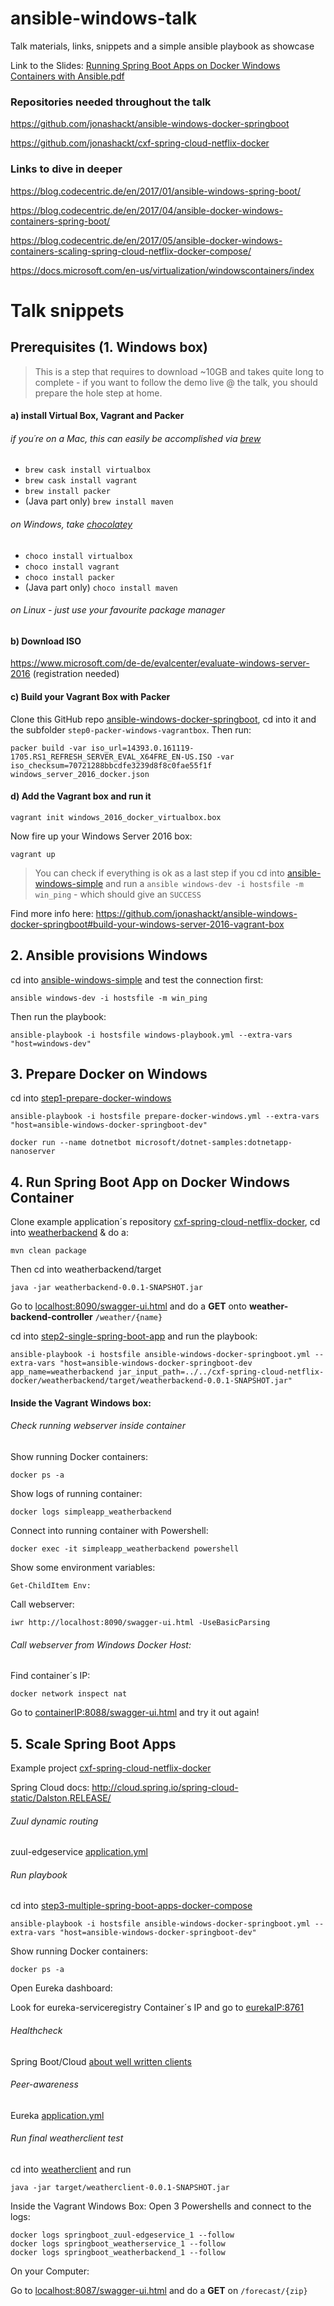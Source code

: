 # ansible-windows-talk
Talk materials, links, snippets and a simple ansible playbook as showcase

Link to the Slides: [Running Spring Boot Apps on Docker Windows Containers with Ansible.pdf](https://github.com/jonashackt/ansible-windows-talk/blob/master/Running%20Spring%20Boot%20Apps%20on%20Docker%20Windows%20Containers%20with%20Ansible.pdf)

### Repositories needed throughout the talk

https://github.com/jonashackt/ansible-windows-docker-springboot

https://github.com/jonashackt/cxf-spring-cloud-netflix-docker

### Links to dive in deeper

https://blog.codecentric.de/en/2017/01/ansible-windows-spring-boot/

https://blog.codecentric.de/en/2017/04/ansible-docker-windows-containers-spring-boot/

https://blog.codecentric.de/en/2017/05/ansible-docker-windows-containers-scaling-spring-cloud-netflix-docker-compose/

https://docs.microsoft.com/en-us/virtualization/windowscontainers/index

# Talk snippets

## Prerequisites (1. Windows box)

> This is a step that requires to download ~10GB and takes quite long to complete - if you want to follow the demo live @ the talk, you should prepare the hole step at home.

#### a) install Virtual Box, Vagrant and Packer

###### if you´re on a Mac, this can easily be accomplished via [brew](https://brew.sh/index_de.html)
* `brew cask install virtualbox` 
* `brew cask install vagrant`
* `brew install packer`
* (Java part only) `brew install maven`

###### on Windows, take [chocolatey](https://chocolatey.org/)
* `choco install virtualbox`
* `choco install vagrant`
* `choco install packer`
* (Java part only) `choco install maven` 

###### on Linux - just use your favourite package manager

#### b) Download ISO

https://www.microsoft.com/de-de/evalcenter/evaluate-windows-server-2016 (registration needed)

#### c) Build your Vagrant Box with Packer

Clone this GitHub repo [ansible-windows-docker-springboot](https://github.com/jonashackt/ansible-windows-docker-springboot), cd into it and the subfolder `step0-packer-windows-vagrantbox`. Then run:

```
packer build -var iso_url=14393.0.161119-1705.RS1_REFRESH_SERVER_EVAL_X64FRE_EN-US.ISO -var iso_checksum=70721288bbcdfe3239d8f8c0fae55f1f windows_server_2016_docker.json
```

#### d) Add the Vagrant box and run it
```
vagrant init windows_2016_docker_virtualbox.box 
```

Now fire up your Windows Server 2016 box:
```
vagrant up
```

> You can check if everything is ok as a last step if you cd into [ansible-windows-simple](https://github.com/jonashackt/ansible-windows-docker-springboot/tree/master/step0-packer-windows-vagrantbox/ansible-windows-simple) and run a `ansible windows-dev -i hostsfile -m win_ping` - which should give an `SUCCESS` 

Find more info here: https://github.com/jonashackt/ansible-windows-docker-springboot#build-your-windows-server-2016-vagrant-box


## 2. Ansible provisions Windows

cd into [ansible-windows-simple](https://github.com/jonashackt/ansible-windows-docker-springboot/tree/master/step0-packer-windows-vagrantbox/ansible-windows-simple) and test the connection first:

```
ansible windows-dev -i hostsfile -m win_ping
```

Then run the playbook:

```
ansible-playbook -i hostsfile windows-playbook.yml --extra-vars "host=windows-dev"
```


## 3. Prepare Docker on Windows

cd into [step1-prepare-docker-windows](https://github.com/jonashackt/ansible-windows-docker-springboot/blob/master/step1-prepare-docker-windows/)

```
ansible-playbook -i hostsfile prepare-docker-windows.yml --extra-vars "host=ansible-windows-docker-springboot-dev"
```

```
docker run --name dotnetbot microsoft/dotnet-samples:dotnetapp-nanoserver
```

## 4. Run Spring Boot App on Docker Windows Container

Clone example application´s repository [cxf-spring-cloud-netflix-docker](https://github.com/jonashackt/cxf-spring-cloud-netflix-docker), cd into [weatherbackend](https://github.com/jonashackt/cxf-spring-cloud-netflix-docker/tree/master/weatherbackend) & do a:
```
mvn clean package
```

Then cd into weatherbackend/target

```
java -jar weatherbackend-0.0.1-SNAPSHOT.jar
```

Go to [localhost:8090/swagger-ui.html](http://localhost:8090/swagger-ui.html) and do a __GET__ onto __weather-backend-controller__ `/weather/{name}`

cd into [step2-single-spring-boot-app](https://github.com/jonashackt/ansible-windows-docker-springboot/blob/master/step2-single-spring-boot-app/) and run the playbook:

```
ansible-playbook -i hostsfile ansible-windows-docker-springboot.yml --extra-vars "host=ansible-windows-docker-springboot-dev app_name=weatherbackend jar_input_path=../../cxf-spring-cloud-netflix-docker/weatherbackend/target/weatherbackend-0.0.1-SNAPSHOT.jar"
```

#### Inside the Vagrant Windows box:

###### Check running webserver inside container

Show running Docker containers:

```
docker ps -a 
```

Show logs of running container:

```
docker logs simpleapp_weatherbackend
```

Connect into running container with Powershell:

```
docker exec -it simpleapp_weatherbackend powershell
```

Show some environment variables:

```
Get-ChildItem Env:
```

Call webserver:
```
iwr http://localhost:8090/swagger-ui.html -UseBasicParsing
```

###### Call webserver from Windows Docker Host:

Find container´s IP:

```
docker network inspect nat
```

Go to [containerIP:8088/swagger-ui.html](http://containerIP:8088/swagger-ui.html) and try it out again!



## 5. Scale Spring Boot Apps

Example project [cxf-spring-cloud-netflix-docker](https://github.com/jonashackt/cxf-spring-cloud-netflix-docker)

Spring Cloud docs: http://cloud.spring.io/spring-cloud-static/Dalston.RELEASE/

###### Zuul dynamic routing

zuul-edgeservice [application.yml](https://github.com/jonashackt/cxf-spring-cloud-netflix-docker/blob/master/zuul-edgeservice/src/main/resources/application.yml)

###### Run playbook

cd into [step3-multiple-spring-boot-apps-docker-compose](https://github.com/jonashackt/ansible-windows-docker-springboot/blob/master/step3-multiple-spring-boot-apps-docker-compose/)

```
ansible-playbook -i hostsfile ansible-windows-docker-springboot.yml --extra-vars "host=ansible-windows-docker-springboot-dev"
```

Show running Docker containers:

```
docker ps -a 
```

Open Eureka dashboard:

Look for eureka-serviceregistry Container´s IP and go to [eurekaIP:8761](http://eurekaIP:8761)

###### Healthcheck

Spring Boot/Cloud [about well written clients](https://stackoverflow.com/a/42352258/4964553) 


###### Peer-awareness

Eureka [application.yml](https://github.com/jonashackt/cxf-spring-cloud-netflix-docker/blob/master/eureka-serviceregistry/src/main/resources/application.yml)

###### Run final weatherclient test

cd into [weatherclient](https://github.com/jonashackt/cxf-spring-cloud-netflix-docker/tree/master/weatherclient) and run

```
java -jar target/weatherclient-0.0.1-SNAPSHOT.jar
```

Inside the Vagrant Windows Box: Open 3 Powershells and connect to the logs:

```
docker logs springboot_zuul-edgeservice_1 --follow
docker logs springboot_weatherservice_1 --follow
docker logs springboot_weatherbackend_1 --follow
```

On your Computer:

Go to [localhost:8087/swagger-ui.html](http://localhost:8087/swagger-ui.html) and do a __GET__ on `/forecast/{zip}`



